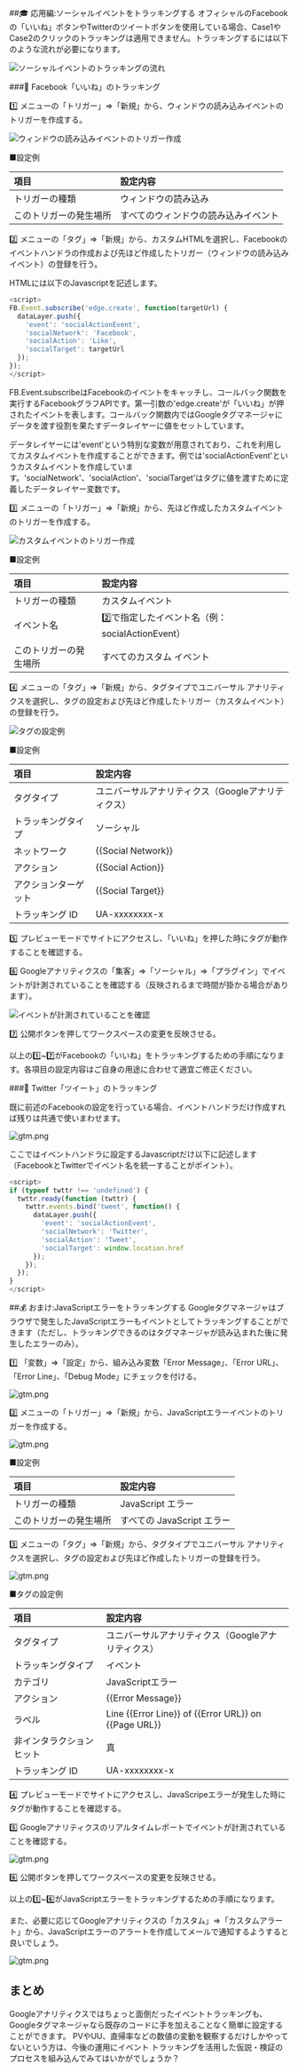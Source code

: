 ##:mortar_board: 応用編:ソーシャルイベントをトラッキングする
オフィシャルのFacebookの「いいね」ボタンやTwitterのツイートボタンを使用している場合、Case1やCase2のクリックのトラッキングは適用できません。トラッキングするには以下のような流れが必要になります。

![ソーシャルイベントのトラッキングの流れ](./3f03c54b-5bc1-89a0-02f5-5f99859e5d84.png)

###:footprints: Facebook「いいね」のトラッキング

:one: メニューの「トリガー」⇒「新規」から、ウィンドウの読み込みイベントのトリガーを作成する。

![ウィンドウの読み込みイベントのトリガー作成](./69f58499-c849-709e-9728-be405143a718.png)

■設定例

| 項目 | 設定内容 |
|:--|:--|
| トリガーの種類 | ウィンドウの読み込み |
| このトリガーの発生場所  | すべてのウィンドウの読み込みイベント |

:two: メニューの「タグ」⇒「新規」から、カスタムHTMLを選択し、Facebookのイベントハンドラの作成および先ほど作成したトリガー（ウィンドウの読み込みイベント）の登録を行う。

HTMLには以下のJavascriptを記述します。

```javascript
<script>
FB.Event.subscribe('edge.create', function(targetUrl) {
  dataLayer.push({
    'event': 'socialActionEvent', 
    'socialNetwork': 'Facebook', 
    'socialAction': 'Like',
    'socialTarget': targetUrl
  });
});
</script>
```

FB.Event.subscribeはFacebookのイベントをキャッチし、コールバック関数を実行するFacebookグラフAPIです。第一引数の'edge.create'が「いいね」が押されたイベントを表します。コールバック関数内ではGoogleタグマネージャにデータを渡す役割を果たすデータレイヤーに値をセットしています。

データレイヤーには'event'という特別な変数が用意されており、これを利用してカスタムイベントを作成することができます。例では'socialActionEvent'というカスタムイベントを作成しています。'socialNetwork'、'socialAction'、'socialTarget'はタグに値を渡すために定義したデータレイヤー変数です。

:three: メニューの「トリガー」⇒「新規」から、先ほど作成したカスタムイベントのトリガーを作成する。

![カスタムイベントのトリガー作成](./c62f6107-68b9-d975-153e-07ad5a0cf644.png)

■設定例

| 項目 | 設定内容 |
|:--|:--|
| トリガーの種類 |  カスタムイベント |
| イベント名 | :two:で指定したイベント名（例：socialActionEvent） |
| このトリガーの発生場所 |  すべてのカスタム イベント |

:four: メニューの「タグ」⇒「新規」から、タグタイプでユニバーサル アナリティクスを選択し、タグの設定および先ほど作成したトリガー（カスタムイベント）の登録を行う。

![タグの設定例](./929f046d-61fa-1b45-0617-366c22eb45c9.png)

■設定例

| 項目 | 設定内容 |
|:--|:--|
| タグタイプ | ユニバーサルアナリティクス（Googleアナリティクス） |
| トラッキングタイプ | ソーシャル |
| ネットワーク | {{Social Network}} |
| アクション | {{Social Action}} |
| アクションターゲット | {{Social Target}} |
| トラッキング ID | UA-xxxxxxxx-x |

:five: プレビューモードでサイトにアクセスし、「いいね」を押した時にタグが動作することを確認する。

:six: Googleアナリティクスの「集客」⇒「ソーシャル」⇒「プラグイン」でイベントが計測されていることを確認する（反映されるまで時間が掛かる場合があります）。

![イベントが計測されていることを確認](./8cfd1f8c-4aff-9447-76f8-8678c5b501e8.png)

:seven: 公開ボタンを押してワークスペースの変更を反映させる。

以上の:one:~:seven:がFacebookの「いいね」をトラッキングするための手順になります。各項目の設定内容はご自身の用途に合わせて適宜ご修正ください。

###:footprints: Twitter「ツイート」のトラッキング

既に前述のFacebookの設定を行っている場合、イベントハンドラだけ作成すれば残りは共通で使いまわせます。

![gtm.png](./0ffeb10c-e785-12a8-0c13-1454691ec326.png)

ここではイベントハンドラに設定するJavascriptだけ以下に記述します（FacebookとTwitterでイベント名を統一することがポイント）。

```javascript
<script>
if (typeof twttr !== 'undefined') {
  twttr.ready(function (twttr) {
    twttr.events.bind('tweet', function() {
      dataLayer.push({
        'event': 'socialActionEvent',
        'socialNetwork': 'Twitter',
        'socialAction': 'Tweet',
        'socialTarget': window.location.href
      });
    });
  });
}
</script>
```

##:moneybag: おまけ:JavaScriptエラーをトラッキングする
Googleタグマネージャはブラウザで発生したJavaScriptエラーもイベントとしてトラッキングすることができます（ただし、トラッキングできるのはタグマネージャが読み込まれた後に発生したエラーのみ）。

:one: 「変数」⇒「設定」から、組み込み変数「Error Message」、「Error URL」、「Error Line」、「Debug Mode」にチェックを付ける。

![gtm.png](./ff893d0c-9e96-7263-45f6-7b843da018ce.png)

:two: メニューの「トリガー」⇒「新規」から、JavaScriptエラーイベントのトリガーを作成する。

![gtm.png](./54f0bd8f-39bd-cb31-2ccb-2fb46f8c83cd.png)

■設定例

| 項目 | 設定内容 |
|:--|:--|
| トリガーの種類 | JavaScript エラー  |
| このトリガーの発生場所  | すべての JavaScript エラー  |

:three: メニューの「タグ」⇒「新規」から、タグタイプでユニバーサル アナリティクスを選択し、タグの設定および先ほど作成したトリガーの登録を行う。

![gtm.png](./95c2f381-29b4-99b9-102c-2b4a4a296ab1.png)

■タグの設定例

| 項目 | 設定内容 |
|:--|:--|
| タグタイプ | ユニバーサルアナリティクス（Googleアナリティクス） |
| トラッキングタイプ | イベント |
| カテゴリ | JavaScriptエラー |
| アクション | {{Error Message}} |
| ラベル | Line {{Error Line}} of {{Error URL}} on {{Page URL}} |
| 非インタラクション ヒット | 真 |
| トラッキング ID | UA-xxxxxxxx-x |

:four: プレビューモードでサイトにアクセスし、JavaScripeエラーが発生した時にタグが動作することを確認する。

:five: Googleアナリティクスのリアルタイムレポートでイベントが計測されていることを確認する。

![gtm.png](./44e2dc7f-3526-c4cf-30bf-56455322c3f0.png)

:six: 公開ボタンを押してワークスペースの変更を反映させる。

以上の:one:~:six:がJavaScriptエラーをトラッキングするための手順になります。

また、必要に応じてGoogleアナリティクスの「カスタム」⇒「カスタムアラート」から、JavaScriptエラーのアラートを作成してメールで通知するようすると良いでしょう。

![gtm.png](./9be36b96-b386-ed58-f2e1-b9f36f852321.png)

## まとめ
Googleアナリティクスではちょっと面倒だったイベントトラッキングも、Googleタグマネージャなら既存のコードに手を加えることなく簡単に設定することができます。
PVやUU、直帰率などの数値の変動を観察するだけしかやってないという方は、今後の運用にイベント トラッキングを活用した仮説・検証のプロセスを組み込んでみてはいかがでしょうか？
